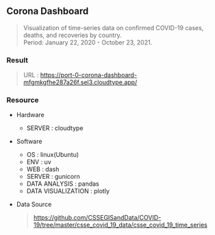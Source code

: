 ## Corona Dashboard  

>Visualization of time-series data on confirmed COVID-19 cases, deaths, and recoveries by country.  
Period: January 22, 2020 - October 23, 2021.  

### Result  
>URL : https://port-0-corona-dashboard-mfgmkgfhe287a26f.sel3.cloudtype.app/  

### Resource  

- Hardware  
    - SERVER : cloudtype  

- Software  
    - OS : linux(Ubuntu)  
    - ENV : uv  
    - WEB : dash  
    - SERVER : gunicorn  
    - DATA ANALYSIS : pandas  
    - DATA VISUALIZATION : plotly  

- Data Source  
    >https://github.com/CSSEGISandData/COVID-19/tree/master/csse_covid_19_data/csse_covid_19_time_series  
